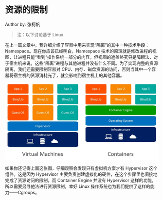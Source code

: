 <!--Copyright © ZOMI 适用于[License](https://github.com/Infrasys-AI/AIInfra)版权许可-->

# 资源的限制

Author by: 张柯帆

> 注：以下讨论基于 Linux

在上一篇文章中，我详细介绍了容器中用来实现“隔离”的其中一种技术手段：Namespace。现在你应该已经明白，Namespace 技术的原理就是修改进程的视图，让进程只能“看到”操作系统一部分的内容。但视图的遮盖终究只是障眼法，对于宿主机来说，这些“隔离”进程与其他进程并没有什么不同。为了实现完整的资源隔离，我们还需要限制容器对 CPU、内存、磁盘资源的访问，否则当其中一个容器将宿主机的资源消耗光了，就会影响到宿主机上的其他容器。

![虚拟机和容器的架构对比](images/02Container01.png)

如果你还记得上面这张图，仔细观察会发现只有虚拟机方案才有 Hypervisor 这个组件。这是因为 Hypervisor 主要负责创建虚拟化的硬件，在这个步骤里也间接地完成了资源访问的限制。而 Container Engine 并没有 Hypervisor 这样的功能，所以需要另寻他法进行资源限制，幸好 Linux 操作系统也为我们提供了这样的能力——Cgroups。